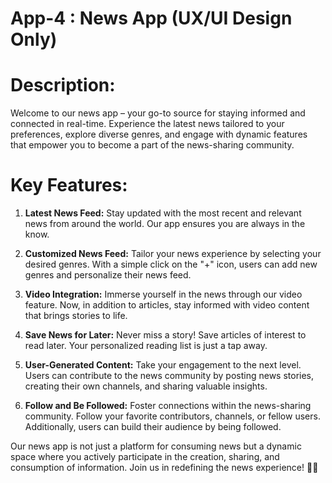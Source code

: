 # App-4 : News App (UX/UI Design Only)

# **Description:**

Welcome to our news app – your go-to source for staying informed and connected in real-time. Experience the latest news tailored to your preferences, explore diverse genres, and engage with dynamic features that empower you to become a part of the news-sharing community.

# **Key Features:**

1. **Latest News Feed:** Stay updated with the most recent and relevant news from around the world. Our app ensures you are always in the know.

2. **Customized News Feed:** Tailor your news experience by selecting your desired genres. With a simple click on the "+" icon, users can add new genres and personalize their news feed.

3. **Video Integration:** Immerse yourself in the news through our video feature. Now, in addition to articles, stay informed with video content that brings stories to life.

4. **Save News for Later:** Never miss a story! Save articles of interest to read later. Your personalized reading list is just a tap away.

5. **User-Generated Content:** Take your engagement to the next level. Users can contribute to the news community by posting news stories, creating their own channels, and sharing valuable insights.

6. **Follow and Be Followed:** Foster connections within the news-sharing community. Follow your favorite contributors, channels, or fellow users. Additionally, users can build their audience by being followed.

Our news app is not just a platform for consuming news but a dynamic space where you actively participate in the creation, sharing, and consumption of information. Join us in redefining the news experience! 📰✨
